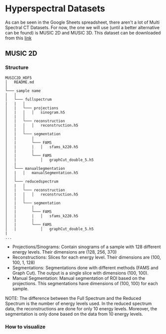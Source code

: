 # Hyperspectral Datasets
As can be seen in the Google Sheets spreadsheet, there aren't a lot of Multi Spectral CT Datasets. For now, the one we will use (until a better alternative can be found) is MUSIC 2D and MUSIC 3D. This dataset can be downloaded from this [link](http://easi-cil.compute.dtu.dk/index.php/datasets/music/)

## MUSIC 2D
### Structure
```
MUSIC2D_HDF5
│   README.md    
│
└─── sample name
│   │   
│   └─── fullspectrum
|   |   │   
│   |   └─── projections
│   |   │   │   sinogram.h5
│   |   │   
│   |   └─── reconstruction
│   |   │   │   reconstruction.h5
│   |   │   
│   |   └─── segmentation
│   |       |   
│   |       └─── FAMS
│   |       |   │   sfams_k220.h5
│   |       |   
│   |       └─── FAMS
│   |           │   graphCut_double_5.h5
│   |      
│   └─── manualSegmentation
│   |   │   manualSegmentation.h5
│   │   
│   └─── reducedspectrum
│   |   │   
│   |   └─── reconstruction
│   |   │   │   reconstruction.h5
│   |   │   
│   |   └─── segmentation
│   |       |   
│   |       └─── FAMS
│   |       |   │   sfams_k220.h5
│   |       |   
│   |       └─── FAMS
│   |           │   graphCut_double_5.h5
|  
...   
```
- Projections/Sinograms: Contain sinograms of a sample with 128 different energy levels. Their dimensions are (128, 256, 370)
- Reconstructions: Slices for each energy level. Their dimensions are (100, 100, 1, 128)
- Segmentations: Segmentations done with different methods (FAMS and Graph Cut). The output is a single slice with dimensions (100, 100).
- Manual Segmentation: Manual segmentation of ROI based on the projections. This segmentations have dimensions of (100, 100) for each sample.

NOTE: The difference between the Full Spectrum and the Reduced Spectrum is the number of energy levels used. In the reduced spectrum data, the reconstructions are done for only 10 energy levels. Moreover, the segmentation is only done based on the data from 10 energy levels.

### How to visualize
